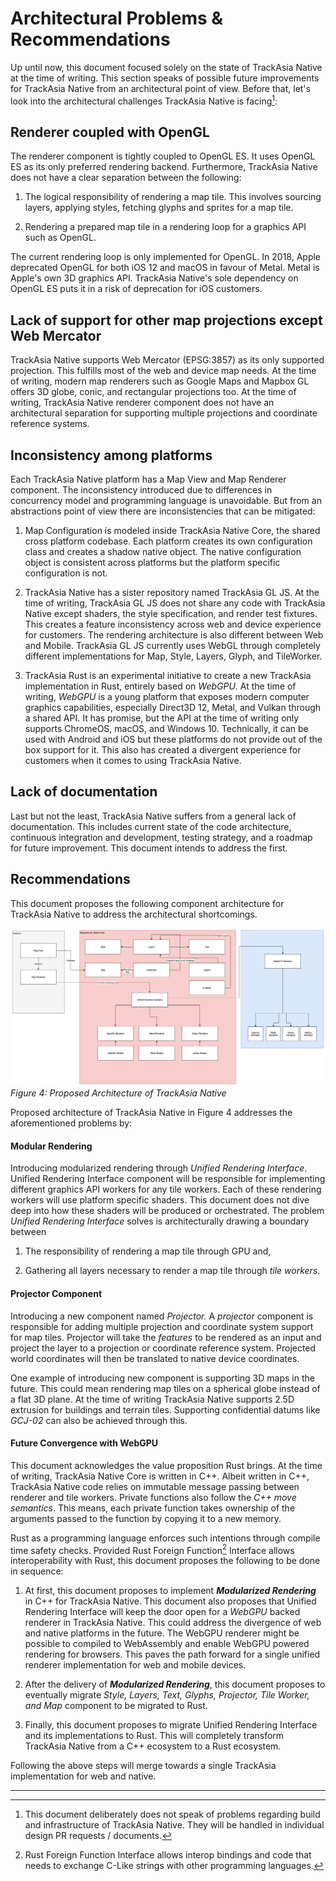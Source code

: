 # Architectural Problems & Recommendations

Up until now, this document focused solely on the state of TrackAsia
Native at the time of writing. This section speaks of possible future
improvements for TrackAsia Native from an architectural point of view.
Before that, let's look into the architectural challenges TrackAsia
Native is facing[^18]:

## Renderer coupled with OpenGL

The renderer component is tightly coupled to OpenGL ES. It uses OpenGL
ES as its only preferred rendering backend. Furthermore, TrackAsia
Native does not have a clear separation between the following:

1.  The logical responsibility of rendering a map tile. This involves
    sourcing layers, applying styles, fetching glyphs and sprites for a
    map tile.

2.  Rendering a prepared map tile in a rendering loop for a graphics API
    such as OpenGL.

The current rendering loop is only implemented for OpenGL. In 2018,
Apple deprecated OpenGL for both iOS 12 and macOS in favour of Metal.
Metal is Apple's own 3D graphics API. TrackAsia Native's sole
dependency on OpenGL ES puts it in a risk of deprecation for iOS
customers.

## Lack of support for other map projections except Web Mercator

TrackAsia Native supports Web Mercator (EPSG:3857) as its only
supported projection. This fulfills most of the web and device map
needs. At the time of writing, modern map renderers such as Google Maps
and Mapbox GL offers 3D globe, conic, and rectangular projections too.
At the time of writing, TrackAsia Native renderer component does not
have an architectural separation for supporting multiple projections and
coordinate reference systems.

## Inconsistency among platforms

Each TrackAsia Native platform has a Map View and Map Renderer
component. The inconsistency introduced due to differences in
concurrency model and programming language is unavoidable. But from an
abstractions point of view there are inconsistencies that can be
mitigated:

1.  Map Configuration is modeled inside TrackAsia Native Core, the
    shared cross platform codebase. Each platform creates its own
    configuration class and creates a shadow native object. The native
    configuration object is consistent across platforms but the platform
    specific configuration is not.

2.  TrackAsia Native has a sister repository named TrackAsia GL JS. At
    the time of writing, TrackAsia GL JS does not share any code with
    TrackAsia Native except shaders, the style specification, and
    render test fixtures. This creates a feature inconsistency across
    web and device experience for customers. The rendering architecture
    is also different between Web and Mobile. TrackAsia GL JS currently
    uses WebGL through completely different implementations for Map,
    Style, Layers, Glyph, and TileWorker.

3.  TrackAsia Rust is an experimental initiative to create a new TrackAsia
    implementation in Rust, entirely based on *WebGPU*. At the time of
    writing, *WebGPU* is a young platform that exposes modern computer
    graphics capabilities, especially Direct3D 12, Metal, and Vulkan
    through a shared API. It has promise, but the API at the time of
    writing only supports ChromeOS, macOS, and Windows 10. Technically,
    it can be used with Android and iOS but these platforms do not
    provide out of the box support for it. This also has created a
    divergent experience for customers when it comes to using TrackAsia
    Native.

## Lack of documentation

Last but not the least, TrackAsia Native suffers from a general lack
of documentation. This includes current state of the code architecture,
continuous integration and development, testing strategy, and a roadmap
for future improvement. This document intends to address the first.

## Recommendations

This document proposes the following component architecture for TrackAsia
Native to address the architectural shortcomings.

![](media/proposed-architecture-of-trackasia-gl.png)    
*Figure 4: Proposed Architecture of TrackAsia Native*

Proposed architecture of TrackAsia Native in Figure 4 addresses the 
aforementioned problems by:

#### Modular Rendering

Introducing modularized rendering through *Unified Rendering Interface*.
Unified Rendering Interface component will be responsible for
implementing different graphics API workers for any tile workers. Each
of these rendering workers will use platform specific shaders. This
document does not dive deep into how these shaders will be produced or
orchestrated. The problem *Unified Rendering Interface* solves is
architecturally drawing a boundary between

1.  The responsibility of rendering a map tile through GPU and,

2.  Gathering all layers necessary to render a map tile through *tile
    workers*.

#### Projector Component

Introducing a new component named *Projector.* A *projector* component
is responsible for adding multiple projection and coordinate system
support for map tiles. Projector will take the *features* to be rendered
as an input and project the layer to a projection or coordinate
reference system. Projected world coordinates will then be translated to
native device coordinates.

One example of introducing new component is supporting 3D maps in the
future. This could mean rendering map tiles on a spherical globe instead
of a flat 3D plane. At the time of writing TrackAsia Native supports
2.5D extrusion for buildings and terrain tiles. Supporting confidential
datums like *GCJ-02* can also be achieved through this.

#### Future Convergence with WebGPU

This document acknowledges the value proposition Rust brings. At the
time of writing, TrackAsia Native Core is written in C++. Albeit written
in C++, TrackAsia Native code relies on immutable message passing between
renderer and tile workers. Private functions also follow the *C++ move
semantics*. This means, each private function takes ownership of the
arguments passed to the function by copying it to a new memory.

Rust as a programming language enforces such intentions through compile
time safety checks. Provided Rust Foreign Function[^19] Interface allows
interoperability with Rust, this document proposes the following to be
done in sequence:

1.  At first, this document proposes to implement ***Modularized
    Rendering*** in C++ for TrackAsia Native. This document also
    proposes that Unified Rendering Interface will keep the door open
    for a *WebGPU* backed renderer in TrackAsia Native. This could address
    the divergence of web and native platforms in the future. The WebGPU
    renderer might be possible to compiled to WebAssembly and enable
    WebGPU powered rendering for browsers. This paves the path forward for
    a single unified renderer implementation for web and mobile devices.

2.  After the delivery of ***Modularized Rendering***, this document
    proposes to eventually migrate *Style, Layers, Text, Glyphs,
    Projector, Tile Worker, and Map* component to be migrated to Rust.

3.  Finally, this document proposes to migrate Unified Rendering
    Interface and its implementations to Rust. This will completely
    transform TrackAsia Native from a C++ ecosystem to a Rust
    ecosystem.

Following the above steps will merge towards a single TrackAsia
implementation for web and native.

____________________________

[^18]: This document deliberately does not speak of problems regarding
    build and infrastructure of TrackAsia Native. They will be handled
    in individual design PR requests / documents.

[^19]: Rust Foreign Function Interface allows interop bindings and code
    that needs to exchange C-Like strings with other programming
    languages.
